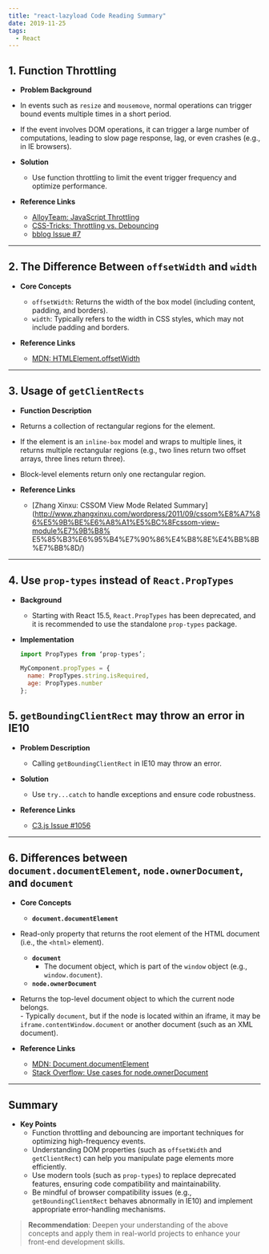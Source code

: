 ```yaml
---
title: "react-lazyload Code Reading Summary"
date: 2019-11-25
tags:
  - React
---
```


## **1. Function Throttling**

- **Problem Background**
- In events such as `resize` and `mousemove`, normal operations can trigger bound events multiple times in a short period.
- If the event involves DOM operations, it can trigger a large number of computations, leading to slow page response, lag, or even crashes (e.g., in IE browsers).  

- **Solution**  
  - Use function throttling to limit the event trigger frequency and optimize performance.

- **Reference Links**  
  - [AlloyTeam: JavaScript Throttling](http://www.alloyteam.com/2012/11/javascript-throttle/)  
  - [CSS-Tricks: Throttling vs. Debouncing](https://css-tricks.com/the-difference-between-throttling-and-debouncing/)  
  - [bblog Issue #7](https://github.com/lishengzxc/bblog/issues/7) 

---

## **2. The Difference Between `offsetWidth` and `width`**

- **Core Concepts**  
  - `offsetWidth`: Returns the width of the box model (including content, padding, and borders).  
  - `width`: Typically refers to the width in CSS styles, which may not include padding and borders.  

- **Reference Links**  
  - [MDN: HTMLElement.offsetWidth](https://developer.mozilla.org/zh-CN/docs/Web/API/HTMLElement/offsetWidth)  

---

## **3. Usage of `getClientRects`**

- **Function Description**
- Returns a collection of rectangular regions for the element.
- If the element is an `inline-box` model and wraps to multiple lines, it returns multiple rectangular regions (e.g., two lines return two offset arrays, three lines return three).
- Block-level elements return only one rectangular region.

- **Reference Links**  
  - [Zhang Xinxu: CSSOM View Mode Related Summary](http://www.zhangxinxu.com/wordpress/2011/09/cssom%E8%A7%86%E5%9B%BE%E6%A8%A1%E5%BC%8Fcssom-view-module%E7%9B%B8% E5%85%B3%E6%95%B4%E7%90%86%E4%B8%8E%E4%BB%8B%E7%BB%8D/)  

---

## **4. Use `prop-types` instead of `React.PropTypes`**

- **Background**  
  - Starting with React 15.5, `React.PropTypes` has been deprecated, and it is recommended to use the standalone `prop-types` package.  

- **Implementation**  
  ```javascript
  import PropTypes from ‘prop-types’;

  MyComponent.propTypes = {
    name: PropTypes.string.isRequired,
    age: PropTypes.number
  };


## **5. `getBoundingClientRect` may throw an error in IE10**

- **Problem Description**  
  - Calling `getBoundingClientRect` in IE10 may throw an error.  

- **Solution**  
  - Use `try...catch` to handle exceptions and ensure code robustness.  

- **Reference Links**  
  - [C3.js Issue #1056](https://github.com/c3js/c3/issues/1056)  

---

## **6. Differences between `document.documentElement`, `node.ownerDocument`, and `document`**

- **Core Concepts**  
  - **`document.documentElement`**
- Read-only property that returns the root element of the HTML document (i.e., the `<html>` element).  
  - **`document`**  
    - The document object, which is part of the `window` object (e.g., `window.document`).  
  - **`node.ownerDocument`**
- Returns the top-level document object to which the current node belongs.  
      - Typically `document`, but if the node is located within an iframe, it may be `iframe.contentWindow.document` or another document (such as an XML document).

- **Reference Links**  
  - [MDN: Document.documentElement](https://developer.mozilla.org/zh-CN/docs/Web/API/Document/documentElement)  
  - [Stack Overflow: Use cases for node.ownerDocument](https://stackoverflow.com/questions/9845043/when-node-ownerdocument-is-not-window-document)  

---

## **Summary**

- **Key Points**  
  - Function throttling and debouncing are important techniques for optimizing high-frequency events.  
  - Understanding DOM properties (such as `offsetWidth` and `getClientRect`) can help you manipulate page elements more efficiently.  
  - Use modern tools (such as `prop-types`) to replace deprecated features, ensuring code compatibility and maintainability.  
  - Be mindful of browser compatibility issues (e.g., `getBoundingClientRect` behaves abnormally in IE10) and implement appropriate error-handling mechanisms.

> **Recommendation**: Deepen your understanding of the above concepts and apply them in real-world projects to enhance your front-end development skills.